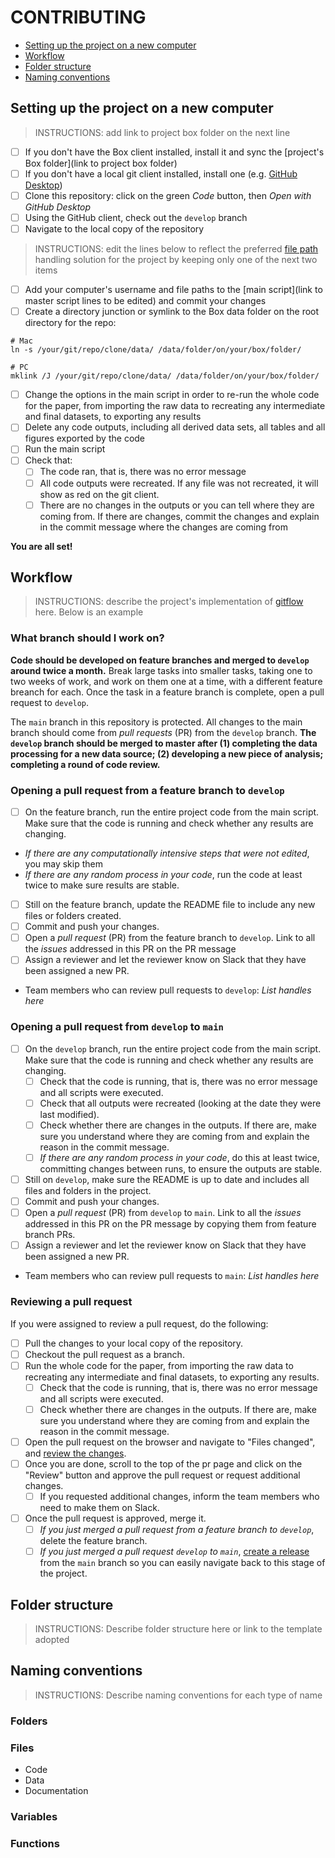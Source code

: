 # CONTRIBUTING

- [Setting up the project on a new computer](https://github.com/DevInnovationLab/dil-template-repo/edit/contributing/CONTRIBUTING.md#setting-up-the-project-on-a-new-computer)
- [Workflow](https://github.com/DevInnovationLab/dil-template-repo/edit/contributing/CONTRIBUTING.md#workflow)
- [Folder structure](https://github.com/DevInnovationLab/dil-template-repo/edit/contributing/CONTRIBUTING.md#folder-structure)
- [Naming conventions](https://github.com/DevInnovationLab/dil-template-repo/edit/contributing/CONTRIBUTING.md#naming-conventions)

## Setting up the project on a new computer

> INSTRUCTIONS: add link to project box folder on the next line
- [ ] If you don't have the Box client installed, install it and sync the [project's Box folder](link to project box folder)
- [ ] If you don't have a local git client installed, install one (e.g. [GitHub Desktop](https://desktop.github.com/))
- [ ] Clone this repository: click on the green *Code* button, then *Open with GitHub Desktop* 
- [ ] Using the GitHub client, check out the `develop` branch
- [ ] Navigate to the local copy of the repository 
> INSTRUCTIONS: edit the lines below to reflect the preferred [file path](https://dimewiki.worldbank.org/File_path) handling solution for the project by keeping only one of the next two items
- [ ] Add your computer's username and file paths to the [main script](link to master script lines to be edited) and commit your changes
- [ ] Create a directory junction or symlink to the Box data folder on the root directory for the repo:
```
# Mac
ln -s /your/git/repo/clone/data/ /data/folder/on/your/box/folder/

# PC
mklink /J /your/git/repo/clone/data/ /data/folder/on/your/box/folder/
```
- [ ] Change the options in the main script in order to re-run the whole code for the paper, from importing the raw data to recreating any intermediate and final datasets, to exporting any results
- [ ] Delete any code outputs, including all derived data sets, all tables and all figures exported by the code
- [ ] Run the main script
- [ ] Check that:
  - [ ] The code ran, that is, there was no error message
  - [ ] All code outputs were recreated. If any file was not recreated, it will show as red on the git client.
  - [ ] There are no changes in the outputs or you can tell where they are coming from. If there are changes, commit the changes and explain in the commit message where the changes are coming from

**You are all set!**

## Workflow

> INSTRUCTIONS: describe the project's implementation of [gitflow](https://www.atlassian.com/git/tutorials/comparing-workflows/gitflow-workflow) here. Below is an example

### What branch should I work on?

**Code should be developed on feature branches and merged to `develop` around twice a month.** Break large tasks into smaller tasks, taking one to two weeks of work, and work on them one at a time, with a different feature breanch for each. Once the task in a feature branch is complete, open a pull request to `develop`.

The `main` branch in this repository is protected. All changes to the main branch should come from *pull requests* (PR) from the `develop` branch. **The `develop` branch should be merged to master after (1) completing the data processing for a new data source; (2) developing a new piece of analysis; completing a round of code review.** 

### Opening a pull request from a feature branch to `develop`

- [ ] On the feature branch, run the entire project code from the main script. Make sure that the code is running and check whether any results are changing. 
 - *If there are any computationally intensive steps that were not edited*, you may skip them
 - *If there are any random process in your code*, run the code at least twice to make sure results are stable.
- [ ] Still on the feature branch, update the README file to include any new files or folders created.
- [ ] Commit and push your changes.
- [ ] Open a *pull request* (PR) from the feature branch to `develop`. Link to all the *issues* addressed in this PR on the PR message
- [ ] Assign a reviewer and let the reviewer know on Slack that they have been assigned a new PR. 
 - Team members who can review pull requests to `develop`: *List handles here*

### Opening a pull request from `develop` to `main`

- [ ] On the `develop` branch, run the entire project code from the main script. Make sure that the code is running and check whether any results are changing. 
	- [ ] Check that the code is running, that is, there was no error message and all scripts were executed.
	- [ ] Check that all outputs were recreated (looking at the date they were last modified).
    - [ ] Check whether there are changes in the outputs. If there are, make sure you understand where they are coming from and explain the reason in the commit message.
	- [ ] *If there are any random process in your code*, do this at least twice, committing changes between runs, to ensure the outputs are stable.
- [ ] Still on `develop`, make sure the README is up to date and includes all files and folders in the project.
- [ ] Commit and push your changes.
- [ ] Open a *pull request* (PR) from `develop` to `main`. Link to all the *issues* addressed in this PR on the PR message by copying them from feature branch PRs.
- [ ] Assign a reviewer and let the reviewer know on Slack that they have been assigned a new PR. 
 - Team members who can review pull requests to `main`: *List handles here*

### Reviewing a pull request

If you were assigned to review a pull request, do the following:
- [ ] Pull the changes to your local copy of the repository.
- [ ] Checkout the pull request as a branch.
- [ ] Run the whole code for the paper, from importing the raw data to recreating any intermediate and final datasets, to exporting any results.
	- [ ] Check that the code is running, that is, there was no error message and all scripts were executed.
    - [ ] Check whether there are changes in the outputs. If there are, make sure you understand where they are coming from and explain the reason in the commit message.
- [ ] Open the pull request on the browser and navigate to "Files changed", and [review the changes](https://docs.github.com/en/pull-requests/collaborating-with-pull-requests/reviewing-changes-in-pull-requests/about-pull-request-reviews).
- [ ] Once you are done, scroll to the top of the pr page and click on the "Review" button and approve the pull request or request additional changes.
  - [ ] If you requested additional changes, inform the team members who need to make them on Slack.
- [ ] Once the pull request is approved, merge it.
  - [ ] *If you just merged a pull request from a feature branch to `develop`*, delete the feature branch.
  - [ ] *If you just merged a pull request `develop` to `main`*, [create a release](https://docs.github.com/en/repositories/releasing-projects-on-github/managing-releases-in-a-repository) from the `main` branch so you can easily navigate back to this stage of the project.

## Folder structure

> INSTRUCTIONS: Describe folder structure here or link to the template adopted

## Naming conventions

> INSTRUCTIONS: Describe naming conventions for each type of name

### Folders

### Files

- Code
- Data
- Documentation

### Variables

### Functions
